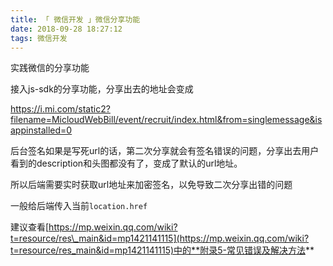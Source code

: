 ```yaml
---
title: 「 微信开发 」微信分享功能
date: 2018-09-28 18:27:12
tags: 微信开发
---
```

实践微信的分享功能
<!-- more -->
接入js-sdk的分享功能，分享出去的地址会变成

https://i.mi.com/static2?filename=MicloudWebBill/event/recruit/index.html&from=singlemessage&isappinstalled=0

后台签名如果是写死url的话，第二次分享就会有签名错误的问题，分享出去用户看到的description和头图都没有了，变成了默认的url地址。

所以后端需要实时获取url地址来加密签名，以免导致二次分享出错的问题

一般给后端传入当前`location.href`

建议查看[https://mp.weixin.qq.com/wiki?t=resource/res\_main&id=mp1421141115](https://mp.weixin.qq.com/wiki?t=resource/res_main&id=mp1421141115)中的**附录5-常见错误及解决方法**